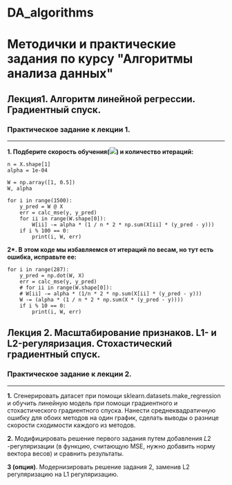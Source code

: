# DA_algorithms

# Методички и практические задания по курсу "Алгоритмы анализа данных"  

## Лекция1. Алгоритм линейной регрессии. Градиентный спуск.  

### Практическое задание к лекции 1.  

---

**1. Подберите скорость обучения(<img src="https://render.githubusercontent.com/render/math?math=%24%5Calpha%24">) и количество итераций:**  

```
n = X.shape[1]  
alpha = 1e-04

W = np.array([1, 0.5])   
W, alpha   
```
```
for i in range(1500):  
    y_pred = W @ X  
    err = calc_mse(y, y_pred)  
    for ii in range(W.shape[0]):  
        W[ii] -= alpha * (1 / n * 2 * np.sum(X[ii] * (y_pred - y)))  
    if i % 100 == 0:  
        print(i, W, err)  
```
**2\*. В этом коде мы избавляемся от итераций по весам, но тут есть ошибка, исправьте ее:**  

```
for i in range(287):
    y_pred = np.dot(W, X)
    err = calc_mse(y, y_pred)
    # for ii in range(W.shape[0]):
    # W[ii] -= alpha * (1/n * 2 * np.sum(X[ii] * (y_pred - y)))
    W -= (alpha * (1 / n * 2 * np.sum(X * (y_pred - y))))
    if i % 10 == 0:
        print(i, W, err)
```
## Лекция 2. Масштабирование признаков. L1- и L2-регуляризация. Стохастический градиентный спуск.  

### Практическое задание к лекции 2.  

---

**1.** Сгенерировать датасет при помощи sklearn.datasets.make_regression и обучить линейную модель при помощи градиентного и стохастического градиентного спуска. Нанести среднеквадратичную ошибку для обоих методов на один график, сделать выводы о разнице скорости сходимости каждого из методов.

**2.** Модифицировать решение первого задания путем добавления 𝐿2 -регуляризации (в функцию, считающую MSE, нужно добавить норму вектора весов) и сравнить результаты.

**3 (опция)**. Модернизировать решение задания 2, заменив L2 регуляризацию на L1 регуляризацию.
